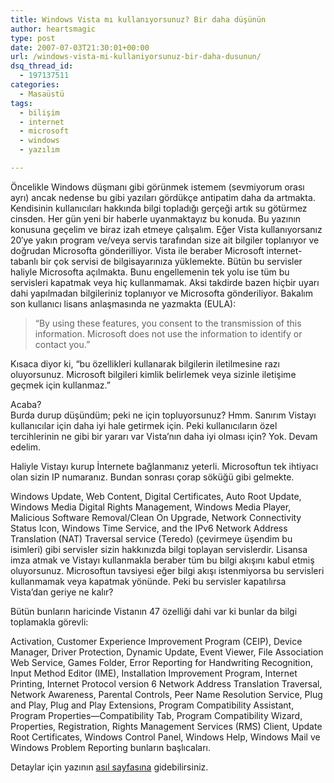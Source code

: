 ```yaml
---
title: Windows Vista mı kullanıyorsunuz? Bir daha düşünün
author: heartsmagic
type: post
date: 2007-07-03T21:30:01+00:00
url: /windows-vista-mi-kullaniyorsunuz-bir-daha-dusunun/
dsq_thread_id:
  - 197137511
categories:
  - Masaüstü
tags:
  - bilişim
  - internet
  - microsoft
  - windows
  - yazılım

---
```

Öncelikle Windows düşmanı gibi görünmek istemem (sevmiyorum orası ayrı) ancak nedense bu gibi yazıları gördükçe antipatim daha da artmakta. Kendisinin kullanıcıları hakkında bilgi topladığı gerçeği artık su götürmez cinsden. Her gün yeni bir haberle uyanmaktayız bu konuda. Bu yazının konusuna geçelim ve biraz izah etmeye çalışalım. Eğer Vista kullanıyorsanız 20′ye yakın program ve/veya servis tarafından size ait bilgiler toplanıyor ve doğrudan Microsofta gönderilliyor. Vista ile beraber Microsoft internet-tabanlı bir çok servisi de bilgisayarınıza yüklemekte. Bütün bu servisler haliyle Microsofta açılmakta. Bunu engellemenin tek yolu ise tüm bu servisleri kapatmak veya hiç kullanmamak. Aksi takdirde bazen hiçbir uyarı dahi yapılmadan bilgileriniz toplanıyor ve Microsofta gönderiliyor. Bakalım son kullanıcı lisans anlaşmasında ne yazmakta (EULA):

<!--more-->

> “By using these features, you consent to the transmission of this information. Microsoft does not use the information to identify or contact you.”

Kısaca diyor ki, “bu özellikleri kullanarak bilgilerin iletilmesine razı oluyorsunuz. Microsoft bilgileri kimlik belirlemek veya sizinle iletişime geçmek için kullanmaz.”

Acaba?  
Burda durup düşündüm; peki ne için topluyorsunuz? Hmm. Sanırım Vistayı kullanıcılar için daha iyi hale getirmek için. Peki kullanıcıların özel tercihlerinin ne gibi bir yararı var Vista’nın daha iyi olması için? Yok. Devam edelim.

Haliyle Vistayı kurup İnternete bağlanmanız yeterli. Microsoftun tek ihtiyacı olan sizin IP numaranız. Bundan sonrası çorap söküğü gibi gelmekte.

Windows Update, Web Content, Digital Certificates, Auto Root Update, Windows Media Digital Rights Management, Windows Media Player, Malicious Software Removal/Clean On Upgrade, Network Connectivity Status Icon, Windows Time Service, and the IPv6 Network Address Translation (NAT) Traversal service (Teredo) (çevirmeye üşendim bu isimleri) gibi servisler sizin hakkınızda bilgi toplayan servislerdir. Lisansa imza atmak ve Vistayı kullanmakla beraber tüm bu bilgi akışını kabul etmiş oluyorsunuz. Microsoftun tavsiyesi eğer bilgi akışı istenmiyorsa bu servisleri kullanmamak veya kapatmak yönünde. Peki bu servisler kapatılırsa Vista’dan geriye ne kalır?

Bütün bunların haricinde Vistanın 47 özelliği dahi var ki bunlar da bilgi toplamakla görevli:

Activation, Customer Experience Improvement Program (CEIP), Device Manager, Driver Protection, Dynamic Update, Event Viewer, File Association Web Service, Games Folder, Error Reporting for Handwriting Recognition, Input Method Editor (IME), Installation Improvement Program, Internet Printing, Internet Protocol version 6 Network Address Translation Traversal, Network Awareness, Parental Controls, Peer Name Resolution Service, Plug and Play, Plug and Play Extensions, Program Compatibility Assistant, Program Properties—Compatibility Tab, Program Compatibility Wizard, Properties, Registration, Rights Management Services (RMS) Client, Update Root Certificates, Windows Control Panel, Windows Help, Windows Mail ve Windows Problem Reporting bunların başlıcaları.

Detaylar için yazının <a href="https://news.softpedia.com/news/Forget-about-the-WGA-20-Windows-Vista-Features-and-Services-Harvest-User-Data-for-Microsoft-58752.shtml" target="_blank" class="broken_link">asıl sayfasına</a> gidebilirsiniz.